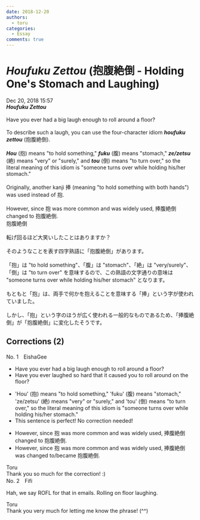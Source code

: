 ```yaml
---
date: 2018-12-20
authors:
  - toru
categories:
  - Essay
comments: true
---
```


# <strong><em>Houfuku Zettou</strong></em> (抱腹絶倒 - Holding One's Stomach and Laughing)
<div class="date">Dec 20, 2018 15:57</div>
<div id="post"><div id="body_show_ori">
<strong><em>Houfuku Zettou</strong></em><br/><br/>Have you ever had a big laugh enough to roll around a floor?<br/><br/>To describe such a laugh, you can use the four-character idiom <strong><em>houfuku zettou</em></strong> (抱腹絶倒).<br/><br/><strong><em>Hou</em></strong> (抱) means "to hold something," <strong><em>fuku</em></strong> (腹) means "stomach," <strong><em>ze/zetsu</em></strong> (絶) means "very" or "surely," and <strong><em>tou</em></strong> (倒) means "to turn over," so the literal meaning of this idiom is "someone turns over while holding his/her stomach."<br/><br/>Originally, another kanji 捧 (meaning "to hold something with both hands") was used instead of 抱.<br/><br/>However, since 抱 was more common and was widely used, 捧腹絶倒 changed to 抱腹絶倒.
</div></div>

<!-- more -->

<div id="post_ja"><div id="body_show_mo">
抱腹絶倒<br/><br/>転げ回るほど大笑いしたことはありますか？<br/><br/>そのようなことを表す四字熟語に「抱腹絶倒」があります。<br/><br/>「抱」は "to hold something"、「腹」は "stomach"、「絶」は "very/surely"、「倒」は "to turn over" を意味するので、この熟語の文字通りの意味は "someone turns over while holding his/her stomach" となります。<br/><br/>もともと「抱」は、両手で何かを抱えることを意味する「捧」という字が使われていました。<br/><br/>しかし、「抱」という字のほうが広く使われる一般的なものであるため、「捧腹絶倒」が「抱腹絶倒」に変化したそうです。
</div></div>

## Corrections (2)
<div id="block"><div class="first_name"> No. 1　<span class="just_name">EishaGee</span></div><div id="block2">
<ul class="correction_field">
<li class="incorrect">Have you ever had a big laugh enough to roll around a floor?</li>
<li class="corrected correct">
Have you ever <span class="f_blue">laughed so hard that it caused you to </span>roll around <span class="f_red">on the </span>floor?
</li>
</ul>
<ul class="correction_field">
<li class="incorrect">'Hou' (抱) means "to hold something," 'fuku' (腹) means "stomach," 'ze/zetsu' (絶) means "very" or "surely," and 'tou' (倒) means "to turn over," so the literal meaning of this idiom is "someone turns over while holding his/her stomach."</li>
<li class="corrected perfect">This sentence is perfect! No correction needed!</li>
</ul>
<ul class="correction_field">
<li class="incorrect">However, since 抱 was more common and was widely used, 捧腹絶倒 changed to 抱腹絶倒.</li>
<li class="corrected correct">
However, since 抱 was more common and was widely used, 捧腹絶倒 <span class="f_blue">was </span>changed to<span class="f_blue">/became </span>抱腹絶倒.
</li>
</ul>
</div><div class="name"><span class="just_name">Toru</span><br>
Thank you so much for the correction! :)
</div>
</div>
<div id="block"><div class="first_name"> No. 2　<span class="just_name">Fifi</span></div><div id="block2">
<p class="comment_small">
 Hah, we say ROFL for that in emails.  Rolling on floor laughing.
</p>

</div><div class="name"><span class="just_name">Toru</span><br>
Thank you very much for letting me know the phrase! (^^)
</div>
</div>

